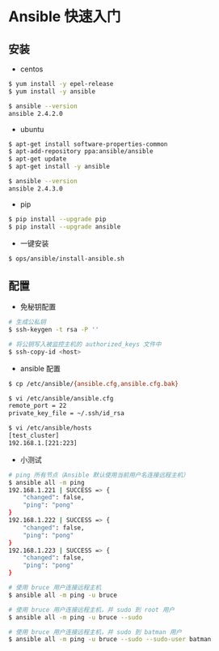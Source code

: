 # Ansible 快速入门

## 安装

* centos

```bash
$ yum install -y epel-release
$ yum install -y ansible

$ ansible --version
ansible 2.4.2.0
```

* ubuntu

```bash
$ apt-get install software-properties-common
$ apt-add-repository ppa:ansible/ansible
$ apt-get update
$ apt-get install -y ansible

$ ansible --version
ansible 2.4.3.0
```

* pip

```bash
$ pip install --upgrade pip
$ pip install --upgrade ansible
```

* 一键安装

```bash
$ ops/ansible/install-ansible.sh
```


## 配置

* 免秘钥配置

```bash
# 生成公私钥
$ ssh-keygen -t rsa -P ''

# 将公钥写入被监控主机的 authorized_keys 文件中
$ ssh-copy-id <host>
```

* ansible 配置

```bash
$ cp /etc/ansible/{ansible.cfg,ansible.cfg.bak}

$ vi /etc/ansible/ansible.cfg
remote_port = 22
private_key_file = ~/.ssh/id_rsa
```

```bash
$ vi /etc/ansible/hosts
[test_cluster]
192.168.1.[221:223]
```

* 小测试

```bash
# ping 所有节点（Ansible 默认使用当前用户名连接远程主机）
$ ansible all -m ping
192.168.1.221 | SUCCESS => {
    "changed": false, 
    "ping": "pong"
}
192.168.1.222 | SUCCESS => {
    "changed": false, 
    "ping": "pong"
}
192.168.1.223 | SUCCESS => {
    "changed": false, 
    "ping": "pong"
}
```

```bash
# 使用 bruce 用户连接远程主机
$ ansible all -m ping -u bruce

# 使用 bruce 用户连接远程主机，并 sudo 到 root 用户
$ ansible all -m ping -u bruce --sudo

# 使用 bruce 用户连接远程主机，并 sudo 到 batman 用户
$ ansible all -m ping -u bruce --sudo --sudo-user batman
```
